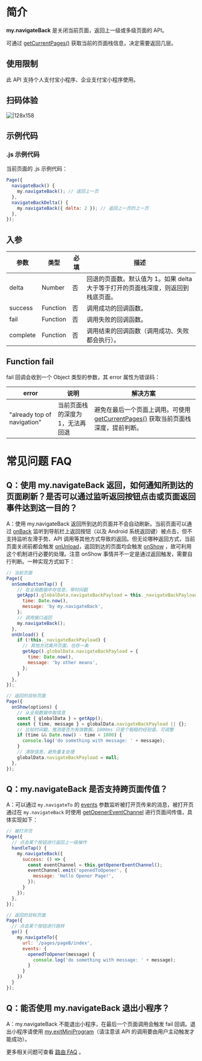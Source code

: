 # 简介

**my.navigateBack** 是关闭当前页面，返回上一级或多级页面的 API。

可通过 [getCurrentPages()](https://opendocs.alipay.com/mini/framework/getcurrentpages) 获取当前的页面栈信息，决定需要返回几层。

## 使用限制

此 API 支持个人支付宝小程序、企业支付宝小程序使用。

## 扫码体验

![|128x158](https://cdn.nlark.com/yuque/0/2021/png/179989/1637056770503-813c17f4-e76c-4870-a0c7-5aae8768a06c.png#align=left&display=inline&height=127&margin=%5Bobject%20Object%5D&name=image.png&originHeight=157&originWidth=127&size=16714&status=done&style=none&width=103)

## 示例代码

### .js 示例代码

当前页面的 .js 示例代码：

```javascript
Page({
  navigateBack() {
    my.navigateBack(); // 返回上一页
  },
  navigateBackDelta() {
    my.navigateBack({ delta: 2 }); // 返回上一页的上一页
  },
});
```

## 入参

| **参数** | **类型** | **必填** | **描述** |
| --- | --- | --- | --- |
| delta | Number | 否 | 回退的页面数。默认值为 1。如果 delta 大于等于打开的页面栈深度，则返回到栈底页面。 |
| success | Function | 否 | 调用成功的回调函数。 |
| fail | Function | 否 | 调用失败的回调函数。 |
| complete | Function | 否 | 调用结束的回调函数（调用成功、失败都会执行）。 |

## Function fail

fail 回调会收到一个 Object 类型的参数，其 error 属性为错误码：

| **error** | **说明** | **解决方案** |
| --- | --- | --- |
| "already top of navigation" | 当前页面栈的深度为 1，无法再回退 | 避免在最后一个页面上调用。可使用 [getCurrentPages()](https://opendocs.alipay.com/mini/framework/getcurrentpages) 获取当前页面栈深度，提前判断。 |

# 常见问题 FAQ

## Q：使用 my.navigateBack 返回，如何通知所到达的页面刷新？是否可以通过监听返回按钮点击或页面返回事件达到这一目的？

A：使用 my.navigateBack 返回所到达的页面并不会自动刷新。当前页面可以通过 [onBack](https://opendocs.alipay.com/mini/framework/page-detail#events) 监听到导航栏上返回按钮（以及 Android 系统返回键）被点击，但不支持监听左滑手势、API 调用等其他方式导致的返回。但无论哪种返回方式，当前页面关闭前都会触发 [onUnload](<https://opendocs.alipay.com/mini/framework/page-detail#onUnload()>)，返回到达的页面均会触发 [onShow](<https://opendocs.alipay.com/mini/framework/page-detail#onShow()>) ，故可利用这个机制进行必要的处理。注意 onShow 事情并不一定是通过返回触发，需要自行判断。一种实现方式如下：

```javascript
// 当前页面
Page({
  onSomeButtonTap() {
    // 在全局数据中存信息，带时间戳
    getApp().globalData.navigateBackPayload = this._navigateBackPayload = {
      time: Date.now(),
      message: 'by my.navigateBack',
    };
    // 调用接口返回
    my.navigateBack();
  },
  onUnload() {
    if (!this._navigateBackPayload) {
      // 其他方式离开页面，也存一条
      getApp().globalData.navigateBackPayload = {
        time: Date.now(),
        message: 'by other means',
      };
    }
  },
});

// 返回的目标页面
Page({
  onShow(options) {
    // 从全局数据中取信息
    const { globalData } = getApp();
    const { time, message } = globalData.navigateBackPayload || {};
    // 比较时间戳，推测是否为有效数据。1000ms 只是个粗糙的经验值，可调整
    if (time && Date.now() - time < 1000) {
      console.log('do something with message: ' + message);
    }
    // 清除信息，避免重复处理
    globalData.navigateBackPayload = null;
  },
});
```

## Q：my.navigateBack 是否支持跨页面传值？

A：可以通过 `my.navigateTo` 的 [events](https://opendocs.alipay.com/mini/api/zwi8gx#.js%20%E7%A4%BA%E4%BE%8B%E4%BB%A3%E7%A0%81) 参数监听被打开页传来的消息，被打开页通过在 `my.navigateBack` 时使用 [getOpenerEventChannel](https://opendocs.alipay.com/mini/framework/page-detail#Page.prototype.getOpenerEventChannel) 进行页面间传值，具体实现如下：

```js
// 被打开页
Page({
  // 点击某个按钮进行返回上一级操作
  handleTap() {
    my.navigateBack({
      success: () => {
        const eventChannel = this.getOpenerEventChannel();
        eventChannel.emit('openedToOpener', {
          message: 'Hello Opener Page!',
        });
      }
    });
  },
});
```

```js
// 返回的目标页面
Page({
  // 点击某个按钮进行跳转
  go() {
    my.navigateTo({
      url: '/pages/pageB/index',
      events: {
        openedToOpener(message) {
          console.log('do something with message: ' + message);
        }
      }
    })
  }
});

```

## Q：能否使用 my.navigateBack 退出小程序？

A：my.navigateBack 不能退出小程序，在最后一个页面调用会触发 fail 回调。退出小程序请使用 [my.exitMiniProgram](https://opendocs.alipay.com/mini/api/my.exitMiniProgram)（请注意该 API 的调用要由用户主动触发才能成功）。

更多相关问题可查看 [路由 FAQ](https://opendocs.alipay.com/mini/api/fu8l65) 。
